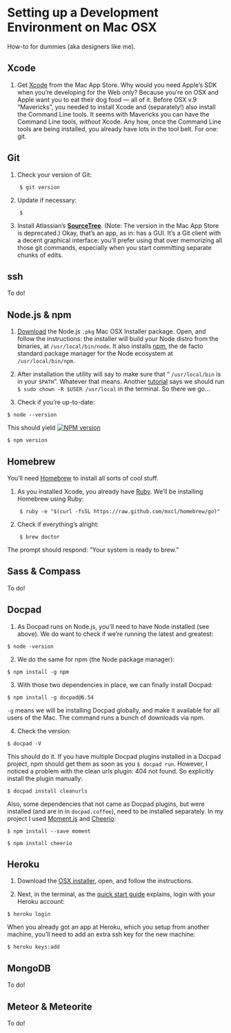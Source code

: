# Setting up a Development Environment on Mac OSX

How-to for dummies (aka designers like me).


## Xcode

1. Get [Xcode](https://developer.apple.com/xcode/) from the Mac App Store.
Why would you need Apple’s SDK when you’re developing for the Web only? Because you’re on OSX and Apple want you to eat their dog food — all of it. Before OSX v.9 “Mavericks”, you needed to install Xcode and (separately!) also install the Command Line tools. It seems with Mavericks you can have the Command Line tools, _without_ Xcode. Any how, once the Command Line tools are being installed, you already have lots in the tool belt. For one: git.


## Git

1. Check your version of Git:
```Batchfile
	$ git version
```

2. Update if necessary:
```Batchfile
	$
```

3. Install Atlassian’s **[SourceTree](http://www.sourcetreeapp.com/)**. (Note: The version in the Mac App Store is deprecated.) Okay, that’s an app, as in: has a GUI. It’s a Git client with a decent graphical interface: you’ll prefer using that over memorizing all those git commands, especially when you start committing separate chunks of edits.


## ssh
To do!


## Node.js & npm

1. [Download](http://nodejs.org/download/) the Node.js `.pkg` Mac OSX Installer package. Open, and follow the instructions: the installer will build your Node distro from the binaries, at `/usr/local/bin/node`. It also installs [npm](https://npmjs.org/), the de facto standard package manager for the Node ecosystem at `/usr/local/bin/npm`.

2. After installation the utility will say to make sure that “ `/usr/local/bin` is in your `$PATH`”. Whatever that means. Another [tutorial](http://bevry.me/learn/node-install) says we should run `$ sudo chown -R $USER /usr/local` in the terminal. So there we go…

3. Check if you’re up-to-date:
```Batchfile
$ node --version
```
This should yield [![NPM version](https://badge.fury.io/js/node.png)](http://badge.fury.io/js/node)
```Batchfile
$ npm version
```


## Homebrew

You’ll need [Homebrew](http://brew.sh) to install all sorts of cool stuff.

1. As you installed Xcode, you already have [Ruby](https://www.ruby-lang.org/en/). We’ll be installing Homebrew using Ruby:
```Batchfile
	$ ruby -e "$(curl -fsSL https://raw.github.com/mxcl/homebrew/go)"
```

2. Check if everything’s alright:
```Batchfile
	$ brew doctor
```
The prompt should respond: “Your system is ready to brew.”


## Sass & Compass
To do!


## Docpad

1. As Docpad runs on Node.js, you’ll need to have Node installed (see above). We do want to check if we’re running the latest and greatest:
```Batchfile
$ node -version
```

2. We do the same for npm (the Node package manager):
```Batchfile
$ npm install -g npm
``` 

3. With those two dependencies in place, we can finally install Docpad:
```Batchfile
$ npm install -g docpad@6.54
``` 
`-g` means we will be installing Docpad globally, and make it available for all users of the Mac. The command runs a bunch of downloads via npm.

4. Check the version:
```Batchfile
$ docpad -V
```
This should do it. If you have multiple Docpad plugins installed in a Docpad project, npm should get them as soon as you `$ docpad run`. However, I noticed a problem with the clean urls plugin: 404 not found. So explicitly install the plugin manually:
```Batchfile
$ docpad install cleanurls
```
Also, some dependencies that not came as Docpad plugins, but were installed (and are in in `docpad.coffee`), need to be installed separately. In my project I used [Moment.js](http://momentjs.com/) and [Cheerio](https://github.com/MatthewMueller/cheerio):
```Batchfile
$ npm install --save moment
```
```Batchfile
$ npm install cheerio
```

## Heroku

1. Download the [OSX installer](https://toolbelt.heroku.com/), open, and follow the instructions.

2. Next, in the terminal, as the [quick start guide](https://devcenter.heroku.com/articles/quickstart) explains, login with your Heroku account:
```Batchfile
$ heroku login
```
When you already got an app at Heroku, which you setup from another machine, you’ll need to add an extra ssh key for the new machine:
```Batchfile
$ heroku keys:add
```

## MongoDB
To do!

## Meteor & Meteorite
To do!


